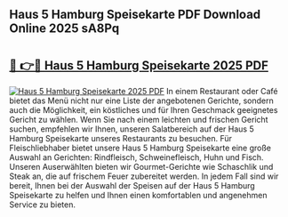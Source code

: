 ## Haus 5 Hamburg Speisekarte PDF Download Online 2025 sA8Pq

# <h2><a href="http://gc5z43.nevu.top/?p=Haus+5+Hamburg+Speisekarte">🔗 👉🔴 Haus 5 Hamburg Speisekarte 2025 PDF</a></h2>

[![Haus 5 Hamburg Speisekarte 2025 PDF](https://i.imgur.com/dBaPXMq.png)](http://gc5z43.nevu.top/?p=Haus+5+Hamburg+Speisekarte)
In einem Restaurant oder Café bietet das Menü nicht nur eine Liste der angebotenen Gerichte, sondern auch die Möglichkeit, ein köstliches und für Ihren Geschmack geeignetes Gericht zu wählen. Wenn Sie nach einem leichten und frischen Gericht suchen, empfehlen wir Ihnen, unseren Salatbereich auf der Haus 5 Hamburg Speisekarte unseres Restaurants zu besuchen. Für Fleischliebhaber bietet unsere Haus 5 Hamburg Speisekarte eine große Auswahl an Gerichten: Rindfleisch, Schweinefleisch, Huhn und Fisch. Unseren Auserwählten bieten wir Gourmet-Gerichte wie Schaschlik und Steak an, die auf frischem Feuer zubereitet werden. In jedem Fall sind wir bereit, Ihnen bei der Auswahl der Speisen auf der Haus 5 Hamburg Speisekarte zu helfen und Ihnen einen komfortablen und angenehmen Service zu bieten.
